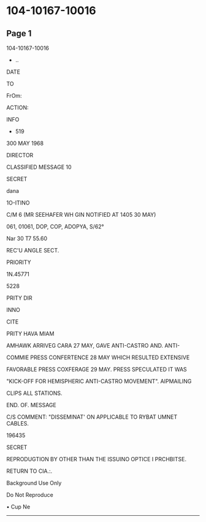 # 104-10167-10016

## Page 1

104-10167-10016

* ..

DATE

TO

FrOm:

ACTION:

INFO

- 519

300 MAY 1968

DIRECTOR

CLASSIFIED MESSAGE 10

SECRET

dana

1O-ITINO

C/M 6 (MR SEEHAFER WH GIN NOTIFIED AT 1405 30 MAY)

061, 01061, DOP, COP, ADOPYA, S/62°

Nar 30 T7 55.60

REC'U ANGLE SECT.

PRIORITY

1N.45771

5228

PRITY DIR

INNO

CITE

PRITY HAVA MIAM

AMHAWK ARRIVEG CARA 27 MAY, GAVE ANTI-CASTRO AND. ANTI-

COMMIE PRESS CONFERTENCE 28 MAY WHICH RESULTED EXTENSIVE

FAVORABLE PRESS COXFERAGE 29 MAY. PRESS SPECULATED IT WAS

"KICK-OFF FOR HEMISPHERIC ANTI-CASTRO MOVEMENT". AIPMAILING

CLIPS ALL STATIONS.

END. OF. MESSAGE

C/S COMMENT: "DISSEMINAT' ON APPLICABLE TO RYBAT UMNET CABLES.

196435

SECRET

REPRODUGTION BY OTHER THAN THE ISSUINO OPTICE I PRCHBITSE.

RETURN TO CIA.:.

Background Use Only

Do Not Reproduce

• Cup Ne

---

